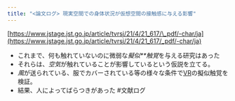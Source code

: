 ```yaml
---
title: "<論文ログ> 現実空間での身体状況が仮想空間の接触感に与える影響"
---
```


[https://www.jstage.jst.go.jp/article/tvrsj/21/4/21_617/\_pdf/-char/ja](https://www.jstage.jst.go.jp/article/tvrsj/21/4/21_617/_pdf/-char/ja)

* これまで、何も触れていないのに微弱な*擬似**触覚*を与える研究はあった
* それらは、*空気*が触れていることが影響しているという仮説を立てる。
* *風*が送られている、服でカバーされている等の様々な条件で[VR](VR.md)の擬似触覚を検証。
* 結果、人によってばらつきがあった
  \#文献ログ
